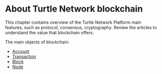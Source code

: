 # About Turtle Network blockchain

This chapter contains overview of the Turtle Network Platform main features, such as protocol, consensus, cryptography. 
Review the articles to understand the value that blockchain offers.

The main objects of blockchain:

* [Account](/about/account.html)
* [Transaction](/en/blockchain/transaction)
* [Block](/en/blockchain/block)
* [Node](/en/blockchain/node)